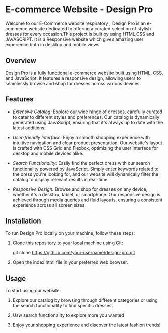 # E-commerce Website - Design Pro

Welcome to our E-Commerce website respiratory , Design Pro is an e-commerce website dedicated to offering a curated selection of stylish dresses for every occasion.This project is built by using HTML,CSS and JAVASCRIPT. It is a Responsive website which gives amazing user experience both in desktop and mobile views.

## Overview

Design Pro is a fully functional e-commerce website built using HTML, CSS, and JavaScript. It features a responsive design, allowing users to seamlessly browse and shop for dresses across various devices.

## Features

- *Extensive Catalog:* Explore our wide range of dresses, carefully curated to cater to different styles and preferences. Our catalog is dynamically generated using JavaScript, ensuring that it's always up to date with the latest additions.

- *User-friendly Interface:* Enjoy a smooth shopping experience with intuitive navigation and clear product presentation. Our website's layout is crafted with CSS Grid and Flexbox, optimizing the user interface for desktop and mobile devices alike.

- *Search Functionality:* Easily find the perfect dress with our search functionality powered by JavaScript. Simply enter keywords related to the dress you're looking for, and our website will dynamically filter the catalog to display relevant results in real-time.

- *Responsive Design:* Browse and shop for dresses on any device, whether it's a desktop, tablet, or smartphone. Our responsive design is achieved through media queries and fluid layouts, ensuring a consistent experience across all screen sizes.

## Installation

To run Design Pro locally on your machine, follow these steps:

1. Clone this repository to your local machine using Git:

   
   git clone https://github.com/your-username/design-pro.git

2. Open the index.html file in your preferred web browser.

## Usage

To start using our website:

1. Explore our catalog by browsing through different categories or using the search functionality to find specific dresses.

2. Usw search functionality to explore more you wanted

4. Enjoy your shopping experience and discover the latest fashion trends!
